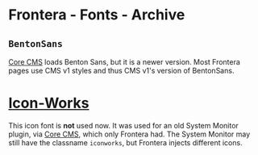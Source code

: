 # Frontera - Fonts - Archive

## `BentonSans`

[Core CMS] loads Benton Sans, but it is a newer version. Most Frontera pages use CMS v1 styles and thus CMS v1's version of BentonSans.

# [Icon-Works](http://icon-works.com/)

This icon font is **not** used now. It was used for an old System Monitor plugin, via [Core CMS], which only Frontera had. The System Monitor may still have the classname `iconworks`, but Frontera injects different icons.

<!-- Link Aliases -->

[Core CMS]: https://github.com/TACC/Core-CMS
